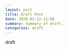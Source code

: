 ```yaml
---
layout: post
title: Draft Post
date: 2020-01-22-11:08
summary: Summary of draft.
categories: draft
---
```


draft
